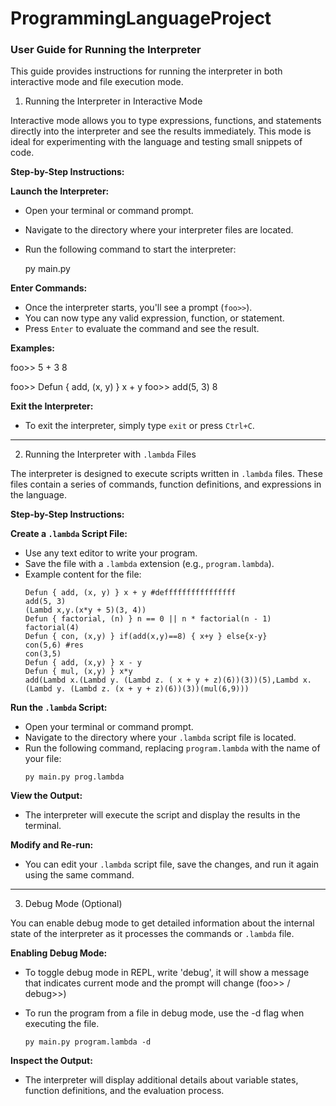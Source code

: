 # ProgrammingLanguageProject

### User Guide for Running the Interpreter

This guide provides instructions for running the interpreter in both interactive mode and file execution mode.


1. Running the Interpreter in Interactive Mode

Interactive mode allows you to type expressions, functions, and statements directly into the interpreter and see the results immediately. This mode is ideal for experimenting with the language and testing small snippets of code.

**Step-by-Step Instructions:**

**Launch the Interpreter:**
   - Open your terminal or command prompt.
   - Navigate to the directory where your interpreter files are located.
   - Run the following command to start the interpreter:

     py main.py


 **Enter Commands:**
   - Once the interpreter starts, you'll see a prompt (`foo>>`).
   - You can now type any valid expression, function, or statement.
   - Press `Enter` to evaluate the command and see the result.

**Examples:**

foo>> 5 + 3
8

foo>> Defun { add, (x, y) } x + y
foo>> add(5, 3)
8



**Exit the Interpreter:**
- To exit the interpreter, simply type `exit` or press `Ctrl+C`.

___________________________________________________________________________________________

2. Running the Interpreter with `.lambda` Files

The interpreter is designed to execute scripts written in `.lambda` files. These files contain a series of commands, function definitions, and expressions in the language.

**Step-by-Step Instructions:**

**Create a `.lambda` Script File:**
- Use any text editor to write your program.
- Save the file with a `.lambda` extension (e.g., `program.lambda`).
- Example content for the file:
  ```
  Defun { add, (x, y) } x + y #deffffffffffffffff
  add(5, 3)
  (Lambd x,y.(x*y + 5)(3, 4))
  Defun { factorial, (n) } n == 0 || n * factorial(n - 1)
  factorial(4)
  Defun { con, (x,y) } if(add(x,y)==8) { x+y } else{x-y}
  con(5,6) #res
  con(3,5)
  Defun { add, (x,y) } x - y
  Defun { mul, (x,y) } x*y
  add(Lambd x.(Lambd y. (Lambd z. ( x + y + z)(6))(3))(5),Lambd x.(Lambd y. (Lambd z. (x + y + z)(6))(3))(mul(6,9)))
  ```

**Run the `.lambda` Script:**
- Open your terminal or command prompt.
- Navigate to the directory where your `.lambda` script file is located.
- Run the following command, replacing `program.lambda` with the name of your file:
  ```
  py main.py prog.lambda
  ```

**View the Output:**
- The interpreter will execute the script and display the results in the terminal.

**Modify and Re-run:**
- You can edit your `.lambda` script file, save the changes, and run it again using the same command.

___________________________________________________________________________________________


3. Debug Mode (Optional)

You can enable debug mode to get detailed information about the internal state of the interpreter as it processes the commands or `.lambda` file.

**Enabling Debug Mode:**

- To toggle debug mode in REPL, write 'debug', it will show a message that indicates current mode and the prompt will change (foo>> / debug>>)
- To run the program from a file in debug mode, use the -d flag when executing the file.

  ```
  py main.py program.lambda -d
  ```

**Inspect the Output:**
- The interpreter will display additional details about variable states, function definitions, and the evaluation process.


